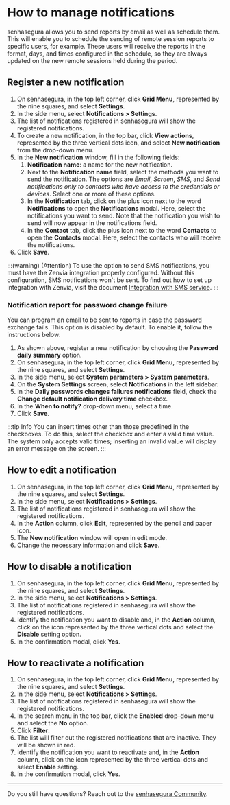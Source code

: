 # How to manage notifications

senhasegura allows you to send reports by email as well as schedule them. This will enable you to schedule the sending of remote session reports to specific users, for example. These users will receive the reports in the format, days, and times configured in the schedule, so they are always updated on the new remote sessions held during the period.

## Register a new notification

1. On senhasegura, in the top left corner, click **Grid Menu**, represented by the nine squares, and select **Settings**.
2. In the side menu, select **Notifications > Settings**.
3. The list of notifications registered in senhasegura will show the registered notifications.
4. To create a new notification, in the top bar, click **View actions**, represented by the three vertical dots icon, and select **New notification** from the drop-down menu.
5. In the **New notification** window, fill in the following fields:
   1. **Notification name**: a name for the new notification.
   2. Next to the **Notification name** field, select the methods you want to send the notification. The options are *Email*, *Screen*, *SMS*, and *Send notifications only to contacts who have access to the credentials or devices*. Select one or more of these options.
   3. In the **Notification** tab, click on the plus icon next to the word **Notifications** to open the **Notifications** modal. Here, select the notifications you want to send. Note that the notification you wish to send will now appear in the notifications field.
   4. In the **Contact** tab, click the plus icon next to the word **Contacts** to open the **Contacts** modal. Here, select the contacts who will receive the notifications.
6. Click **Save**.

:::(warning) (Attention)
To use the option to send SMS notifications, you must have the Zenvia integration properly configured. Without this configuration, SMS notifications won't be sent. To find out how to set up integration with Zenvia, visit the document [Integration with SMS service](https://docs.senhasegura.io/v3-31/docs/pt/administration-integration-with-sms-service).
:::

### Notification report for password change failure

You can program an email to be sent to reports in case the password exchange fails. This option is disabled by default. To enable it, follow the instructions below:

1. As shown above, register a new notification by choosing the **Password daily summary** option.
2. On senhasegura, in the top left corner, click **Grid Menu**, represented by the nine squares, and select **Settings**.
3. In the side menu, select **System parameters > System parameters**.
4. On the **System Settings** screen, select **Notifications** in the left sidebar.
5. In the **Daily passwords changes failures notifications** field, check the **Change default notification delivery time** checkbox.
6. In the **When to notify?** drop-down menu, select a time.
7. Click **Save**.

:::tip Info
You can insert times other than those predefined in the checkboxes. To do this, select the checkbox and enter a valid time value. The system only accepts valid times; inserting an invalid value will display an error message on the screen.
:::

## How to edit a notification

1. On senhasegura, in the top left corner, click **Grid Menu**, represented by the nine squares, and select **Settings**.
2. In the side menu, select **Notifications > Settings**.
3. The list of notifications registered in senhasegura will show the registered notifications.
4. In the **Action** column, click **Edit**, represented by the pencil and paper icon.
5. The **New notification** window will open in edit mode.
6. Change the necessary information and click **Save**.

## How to disable a notification

1. On senhasegura, in the top left corner, click **Grid Menu**, represented by the nine squares, and select **Settings**.
2. In the side menu, select **Notifications > Settings**.
3. The list of notifications registered in senhasegura will show the registered notifications.
4. Identify the notification you want to disable and, in the **Action** column, click on the icon represented by the three vertical dots and select the **Disable** setting option.
5. In the confirmation modal, click **Yes**.

## How to reactivate a notification

1. On senhasegura, in the top left corner, click **Grid Menu**, represented by the nine squares, and select **Settings**.
2. In the side menu, select **Notifications > Settings**.
3. The list of notifications registered in senhasegura will show the registered notifications.
4. In the search menu in the top bar, click the **Enabled** drop-down menu and select the **No** option.
5. Click **Filter**.
6. The list will filter out the registered notifications that are inactive. They will be shown in red.
7. Identify the notification you want to reactivate and, in the **Action** column, click on the icon represented by the three vertical dots and select **Enable** setting.
8. In the confirmation modal, click **Yes**.

---

Do you still have questions? Reach out to the [senhasegura Community](https://community.senhasegura.io/).
